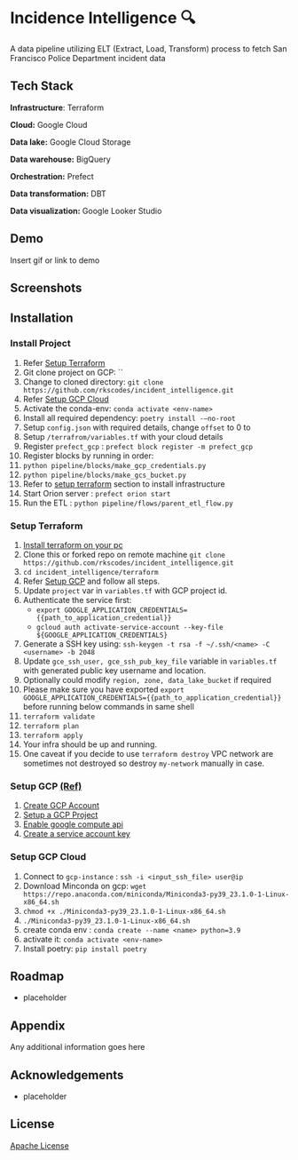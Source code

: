 # Incidence Intelligence 🔍

A data pipeline utilizing ELT (Extract, Load, Transform) process to fetch San Francisco Police Department incident data

## Tech Stack

**Infrastructure**: Terraform

**Cloud:** Google Cloud

**Data lake:** Google Cloud Storage

**Data warehouse:** BigQuery

**Orchestration:** Prefect

**Data transformation:** DBT

**Data visualization:** Google Looker Studio




## Demo

Insert gif or link to demo


## Screenshots

<!-- ![App Screenshot](https://via.placeholder.com/468x300?text=App+Screenshot+Here) -->


## Installation

### Install Project
1. Refer  [Setup Terraform](#setup-terraform) 
2. Git clone project on GCP: ``
3. Change to cloned directory: `git clone https://github.com/rkscodes/incident_intelligence.git`
4. Refer [Setup GCP Cloud](#setup-gcp-cloud) 
5. Activate the conda-env: `conda activate <env-name> `
6. Install all required dependency: `poetry install -—no-root`
7. Setup `config.json` with required details, change `offset` to 0 to 
8. Setup `/terrafrom/variables.tf` with your cloud details 
9. Register `prefect_gcp` : `prefect block register -m prefect_gcp`
10. Register blocks by running in order: 
11. `python pipeline/blocks/make_gcp_credentials.py`
12. `python pipeline/blocks/make_gcs_bucket.py` 
13. Refer to [setup terraform](#setup-terraform) section to install infrastructure 
14. Start Orion server : `prefect orion start`
15. Run the ETL : `python pipeline/flows/parent_etl_flow.py`

### Setup Terraform
1. [Install terraform on your pc](https://developer.hashicorp.com/terraform/tutorials/gcp-get-started/install-cli)
2. Clone this or forked repo on remote machine `git clone https://github.com/rkscodes/incident_intelligence.git`
3. `cd incident_intelligence/terraform`
4. Refer [Setup GCP](setup-gcp) and follow all steps.
5. Update `project`  var in `variables.tf` with GCP project id.
6. Authenticate the service first:
   - `export GOOGLE_APPLICATION_CREDENTIALS={{path_to_application_credential}}`
   - `gcloud auth activate-service-account --key-file ${GOOGLE_APPLICATION_CREDENTIALS}`
7. Generate a SSH key using: `ssh-keygen -t rsa -f ~/.ssh/<name> -C <username> -b 2048`
8. Update `gce_ssh_user, gce_ssh_pub_key_file` variable in `variables.tf` with generated public key username and location. 
9. Optionally could modify `region, zone, data_lake_bucket` if required
10. Please make sure you have exported `export GOOGLE_APPLICATION_CREDENTIALS={{path_to_application_credential}}`  before running below commands in same shell 
11. `terraform validate`
12. `terraform plan`
13. `terraform apply`
14. Your infra should be up and running. 
15. One caveat if you decide to use `terraform destroy` VPC network are sometimes not destroyed so destroy `my-network` manually in case. 

### Setup GCP [\(Ref\)](https://developer.hashicorp.com/terraform/tutorials/gcp-get-started/google-cloud-platform-build#set-up-gcp)
1. [Create GCP Account](https://console.cloud.google.com/freetrial/)
2. [Setup a GCP Project](https://console.cloud.google.com/projectcreate)
3. [Enable google compute api](https://console.developers.google.com/apis/library/compute.googleapis.com)
4. [Create a service account key](https://console.cloud.google.com/apis/credentials/serviceaccountkey)

### Setup GCP Cloud
1. Connect to `gcp-instance` : `ssh -i <input_ssh_file> user@ip`
2. Download Minconda on gcp: `wget https://repo.anaconda.com/miniconda/Miniconda3-py39_23.1.0-1-Linux-x86_64.sh`
3. `chmod +x ./Miniconda3-py39_23.1.0-1-Linux-x86_64.sh`
4. `./Miniconda3-py39_23.1.0-1-Linux-x86_64.sh`
5. create conda env : `conda create --name <name> python=3.9`
6. activate it: `conda activate <env-name>`
7. Install poetry: `pip install poetry`    
## Roadmap

- placeholder


## Appendix

Any additional information goes here


## Acknowledgements

 - placeholder


## License

[Apache License](LICENSE)

